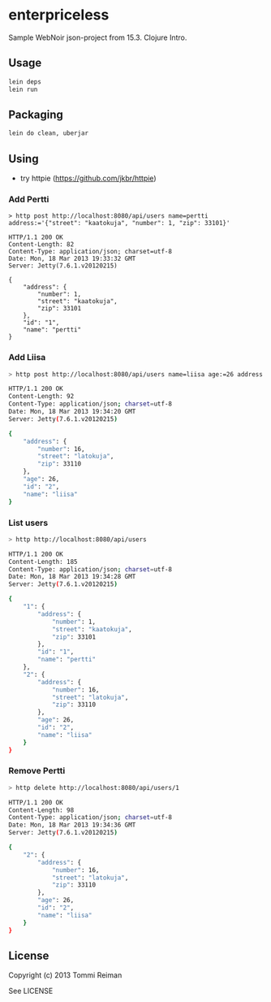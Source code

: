 enterpriceless
==============

Sample WebNoir json-project from 15.3. Clojure Intro.

## Usage

```bash
lein deps
lein run
```

## Packaging

```bash
lein do clean, uberjar
```

## Using

* try httpie (https://github.com/jkbr/httpie)

### Add Pertti

```
> http post http://localhost:8080/api/users name=pertti address:='{"street": "kaatokuja", "number": 1, "zip": 33101}'

HTTP/1.1 200 OK
Content-Length: 82
Content-Type: application/json; charset=utf-8
Date: Mon, 18 Mar 2013 19:33:32 GMT
Server: Jetty(7.6.1.v20120215)

{
    "address": {
        "number": 1,
        "street": "kaatokuja",
        "zip": 33101
    },
    "id": "1",
    "name": "pertti"
}
```

### Add Liisa

```bash
> http post http://localhost:8080/api/users name=liisa age:=26 address:='{"street": "latokuja", "number": 16, "zip": 33110}'

HTTP/1.1 200 OK
Content-Length: 92
Content-Type: application/json; charset=utf-8
Date: Mon, 18 Mar 2013 19:34:20 GMT
Server: Jetty(7.6.1.v20120215)

{
    "address": {
        "number": 16,
        "street": "latokuja",
        "zip": 33110
    },
    "age": 26,
    "id": "2",
    "name": "liisa"
}
```

### List users

```bash
> http http://localhost:8080/api/users

HTTP/1.1 200 OK
Content-Length: 185
Content-Type: application/json; charset=utf-8
Date: Mon, 18 Mar 2013 19:34:28 GMT
Server: Jetty(7.6.1.v20120215)

{
    "1": {
        "address": {
            "number": 1,
            "street": "kaatokuja",
            "zip": 33101
        },
        "id": "1",
        "name": "pertti"
    },
    "2": {
        "address": {
            "number": 16,
            "street": "latokuja",
            "zip": 33110
        },
        "age": 26,
        "id": "2",
        "name": "liisa"
    }
}
```

### Remove Pertti

```bash
> http delete http://localhost:8080/api/users/1

HTTP/1.1 200 OK
Content-Length: 98
Content-Type: application/json; charset=utf-8
Date: Mon, 18 Mar 2013 19:34:36 GMT
Server: Jetty(7.6.1.v20120215)

{
    "2": {
        "address": {
            "number": 16,
            "street": "latokuja",
            "zip": 33110
        },
        "age": 26,
        "id": "2",
        "name": "liisa"
    }
}
```

## License

Copyright (c) 2013 Tommi Reiman

See LICENSE
